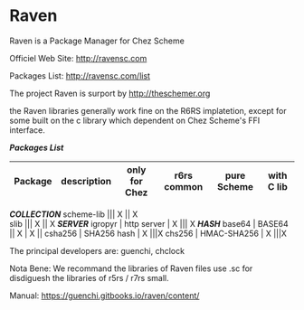 # Raven
Raven is a Package Manager for Chez Scheme

Officiel Web Site: http://ravensc.com

Packages List: http://ravensc.com/list

The project Raven is surport by http://theschemer.org


the Raven libraries generally work fine on the R6RS implatetion, except for some built on the c library which dependent on Chez Scheme's FFI interface. 


***Packages List***

Package | description |  only for Chez | r6rs common | pure Scheme | with C lib
--------|-------------|----------------|-------------|-------------|------------
***COLLECTION*** 
scheme-lib |||   X || X         
slib ||| X || X
***SERVER***
igropyr | http server | X ||| X
***HASH***
base64 | BASE64 || X | X ||
csha256 | SHA256 hash | X |||X
chs256 | HMAC-SHA256 | X |||X



The principal developers are: guenchi, chclock

Nota Bene: We recommand the libraries of Raven files use .sc for disdiguesh the libraries of r5rs / r7rs small.

Manual: https://guenchi.gitbooks.io/raven/content/



